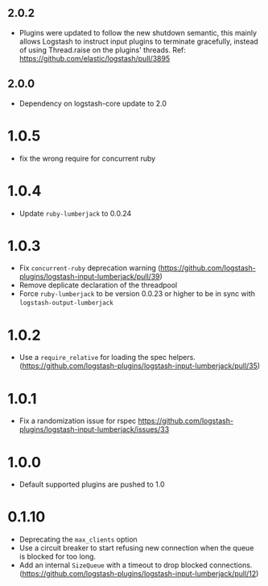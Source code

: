 ## 2.0.2
 - Plugins were updated to follow the new shutdown semantic, this mainly allows Logstash to instruct input plugins to terminate gracefully, 
   instead of using Thread.raise on the plugins' threads. Ref: https://github.com/elastic/logstash/pull/3895

## 2.0.0
 - Dependency on logstash-core update to 2.0

# 1.0.5
  - fix the wrong require for concurrent ruby
# 1.0.4
  - Update `ruby-lumberjack` to 0.0.24
# 1.0.3
  - Fix `concurrent-ruby` deprecation warning (https://github.com/logstash-plugins/logstash-input-lumberjack/pull/39)
  - Remove deplicate declaration of the threadpool
  - Force `ruby-lumberjack` to be version 0.0.23 or higher to be in sync with `logstash-output-lumberjack`
# 1.0.2
  - Use a `require_relative` for loading the spec helpers. (https://github.com/logstash-plugins/logstash-input-lumberjack/pull/35)
# 1.0.1
  - Fix a randomization issue for rspec https://github.com/logstash-plugins/logstash-input-lumberjack/issues/33
# 1.0.0
  - Default supported plugins are pushed to 1.0
# 0.1.10
  - Deprecating the `max_clients` option
  - Use a circuit breaker to start refusing new connection when the queue is blocked for too long.
  - Add an internal `SizeQueue` with a timeout to drop blocked connections. (https://github.com/logstash-plugins/logstash-input-lumberjack/pull/12)
